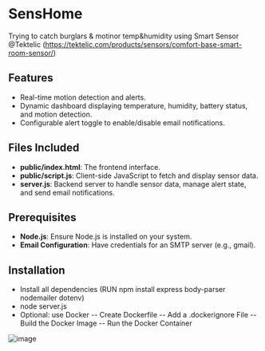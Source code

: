 # SensHome
Trying to catch burglars &amp; motinor temp&amp;humidity using Smart Sensor @Tektelic (https://tektelic.com/products/sensors/comfort-base-smart-room-sensor/)

## Features
- Real-time motion detection and alerts.
- Dynamic dashboard displaying temperature, humidity, battery status, and motion detection.
- Configurable alert toggle to enable/disable email notifications.

## Files Included
- **public/index.html**: The frontend interface.
- **public/script.js**: Client-side JavaScript to fetch and display sensor data.
- **server.js**: Backend server to handle sensor data, manage alert state, and send email notifications.

## Prerequisites
- **Node.js**: Ensure Node.js is installed on your system.
- **Email Configuration**: Have credentials for an SMTP server (e.g., gmail).

## Installation
- Install all dependencies (RUN npm install express body-parser nodemailer dotenv)
- node server.js
- Optional: use Docker
  -- Create Dockerfile
  -- Add a .dockerignore File
  -- Build the Docker Image
  -- Run the Docker Container

![image](https://github.com/user-attachments/assets/50fe4afa-0d09-44f4-8fce-ffb068c99ec7)

